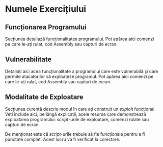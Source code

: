 # Numele Exercițiului

## Funcționarea Programului

Secțiunea detaliază funcționalitatea programului. Pot apărea aici comenzi pe care le-ați rulat, cod Assembly sau capturi de ecran.

## Vulnerabilitate

Detaliați aici acea funcționalitate a programului care este vulnerabilă și care permite atacatorilor să exploateze programul. Pot apărea aici comenzi pe care le-ați rulat, cod Assembly sau capturi de ecran.

## Modalitate de Exploatare

Secțiunea curentă descrie modul în care ați construit un *exploit* funcțional. Veți include aici, pe lângă explicații, acele resurse care demonstrează exploatarea programului: *script*-urile de exploatare, comenzi rulate sau capturi de ecran.

De menționat este că *script*-urile trebuie să fie funcționale pentru a fi punctate complet. Acest lucru va fi verificat la corectare.